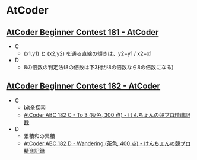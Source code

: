 # AtCoder

## [AtCoder Beginner Contest 181 \- AtCoder](https://atcoder.jp/contests/abc181)

* C
  * (x1,y1) と (x2,y2) を通る直線の傾きは、y2−y1 / x2−x1
* D
  * 8の倍数の判定法(8の倍数は下3桁が8の倍数なら8の倍数になる)
  
  

## [AtCoder Beginner Contest 182 \- AtCoder](https://atcoder.jp/contests/abc182)

* C
  * bit全探索
  * [AtCoder ABC 182 C \- To 3 \(灰色, 300 点\) \- けんちょんの競プロ精進記録](https://drken1215.hatenablog.com/entry/2020/11/30/014517)
* D
  * 累積和の累積
  * [AtCoder ABC 182 D \- Wandering \(茶色, 400 点\) \- けんちょんの競プロ精進記録](https://drken1215.hatenablog.com/entry/2020/11/30/031357)
  
